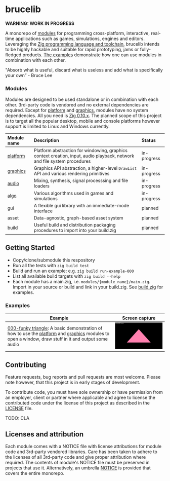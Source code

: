 # brucelib

**WARNING: WORK IN PROGRESS**

A monorepo of [modules](#modules) for programming cross-platform, interactive, real-time applications such as games, simulations, engines and editors. Leveraging the [Zig programming language and toolchain](https://ziglang.org/), brucelib intends to be highly hackable and suitable for rapid prototyping, jams or fully-fledged products. [The examples](#examples) demonstrate how one can use modules in combination with each other.

"Absorb what is useful, discard what is useless and add what is specifically your own” - Bruce Lee


### Modules

Modules are designed to be used standalone or in combination with each other. 3rd-party code is vendored and no external dependencies are required. Except for [platform](modules/platform/) and [graphics](modules/graphics/), modules have no system dependencies. All you need is [Zig 0.10.x](https://github.com/ziglang/zig). The planned scope of this project is to target all the popular desktop, mobile and console platforms however support is limited to Linux and Windows currently.

| Module name | Description | Status |
| :--- | :---------- | :----- |
| [platform](modules/platform/) | Platform abstraction for windowing, graphics context creation, input, audio playback, network and file system procedures | in-progress |
| [graphics](modules/graphics/) | Graphics API abstraction, a higher-level `DrawList` API and various rendering primitives | in-progress |
| [audio](modules/audio/) | Mixing, synthesis, signal processsing and file loaders | in-progress |
| [algo](modules/algo/) | Various algorithms used in games and simulations | in-progress |
| gui | A flexible gui library with an immediate-mode interface | planned |
| asset | Data-agnostic, graph-based asset system | planned |
| build | Useful build and distribution packaging procedures to import into your build.zig | planned |


## Getting Started
- Copy/clone/submodule this respository
- Run all the tests with `zig build test`
- Build and run an example: e.g. `zig build run-example-000`
- List all available build targets with `zig build --help`
- Each module has a main.zig, i.e. `modules/{module_name}/main.zig`. Import in your source or build and link in your build.zig. See [build.zig](build.zig) for examples.


### Examples

| Example | Screen capture |
| ------- | -------------- |
| [000-funky triangle](examples/000_funky_triangle/): A basic demonstration of how to use the [platform](modules/platform/) and [graphics](modules/graphics/) modules to open a window, draw stuff in it and output some audio | <img src="examples/000_funky_triangle/screencap.gif" width=426/> |


## Contributing

Feature requests, bug reports and pull requests are most welcome. Please note however, that this project is in early stages of development.

To contribute code, you must have sole ownership or have permission from an employer, client or partner where applicable and agree to license the contributed code under the license of this project as described in the [LICENSE](LICENSE) file.

TODO: CLA


## Licenses and attribution

Each module comes with a NOTICE file with license attributions for module code and 3rd-party vendored libraries. Care has been taken to adhere to the licenses of all 3rd-party code and give proper attribution where required. The contents of module's NOTICE file must be preserved in projects that use it. Alternatively, an umbrella [NOTICE](NOTICE) is provided that covers the entire monorepo.
